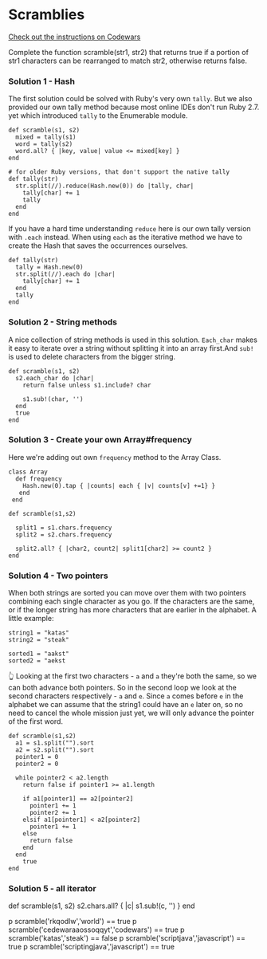 # Scramblies

[Check out the instructions on Codewars](https://www.codewars.com/kata/55c04b4cc56a697bb0000048)

Complete the function scramble(str1, str2) that returns true if a portion of str1 characters
can be rearranged to match str2, otherwise returns false.

### Solution 1 - Hash

The first solution could be solved with Ruby's very own `tally`. But we also provided our own tally method because most online IDEs don't run Ruby 2.7. yet which introduced `tally` to the Enumerable module.

```
def scramble(s1, s2)
  mixed = tally(s1)
  word = tally(s2)
  word.all? { |key, value| value <= mixed[key] }
end

# for older Ruby versions, that don't support the native tally
def tally(str)
  str.split(//).reduce(Hash.new(0)) do |tally, char|
    tally[char] += 1
    tally
  end
end
```

If you have a hard time understanding `reduce` here is our own tally version with `.each` instead. When using `each` as the iterative method we have to
create the Hash that saves the occurrences ourselves.

```
def tally(str)
  tally = Hash.new(0)
  str.split(//).each do |char|
    tally[char] += 1
  end
  tally
end
```

### Solution 2 - String methods

A nice collection of string methods is used in this solution. `Each_char` makes it easy to iterate over a string without splitting it into an array first.And `sub!` is used to delete characters from the bigger string.

```
def scramble(s1, s2)
  s2.each_char do |char|
    return false unless s1.include? char

    s1.sub!(char, '')
  end
  true
end
```

### Solution 3 - Create your own Array#frequency

Here we're adding out own `frequency` method to the Array Class.

```
class Array
  def frequency
    Hash.new(0).tap { |counts| each { |v| counts[v] +=1} }
   end
 end

def scramble(s1,s2)

  split1 = s1.chars.frequency
  split2 = s2.chars.frequency

  split2.all? { |char2, count2| split1[char2] >= count2 }
end
```

### Solution 4 - Two pointers

When both strings are sorted you can move over them with two pointers combining each single character as you go. If the characters are the same, or if the longer string has more characters that are earlier in the alphabet.
A little example:

```
string1 = "katas"
string2 = "steak"

sorted1 = "aakst"
sorted2 = "aekst
```

👆 Looking at the first two characters - `a` and `a` they're both the same, so we can both advance both pointers.
So in the second loop we look at the second characters respectively - `a` and `e`. Since `a` comes before `e` in the alphabet we can assume that
the string1 could have an `e` later on, so no need to cancel the whole mission just yet, we will only advance the pointer of the first word.

```
def scramble(s1,s2)
  a1 = s1.split("").sort
  a2 = s2.split("").sort
  pointer1 = 0
  pointer2 = 0

  while pointer2 < a2.length
    return false if pointer1 >= a1.length

    if a1[pointer1] == a2[pointer2]
      pointer1 += 1
      pointer2 += 1
    elsif a1[pointer1] < a2[pointer2]
      pointer1 += 1
    else
      return false
    end
  end
    true
end
```

### Solution 5 - all iterator

def scramble(s1, s2)
s2.chars.all? { |c| s1.sub!(c, '') }
end

p scramble('rkqodlw','world') == true
p scramble('cedewaraaossoqqyt','codewars') == true
p scramble('katas','steak') == false
p scramble('scriptjava','javascript') == true
p scramble('scriptingjava','javascript') == true
